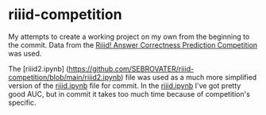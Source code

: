 # riiid-competition
My attempts to create a working project on my own from the beginning to the commit.
Data from the [Riiid! Answer Correctness Prediction Competition](https://www.kaggle.com/c/riiid-test-answer-prediction) was used.

The [riiid2.ipynb] (https://github.com/SEBROVATER/riiid-competition/blob/main/riiid2.ipynb) file was used as a much more simplified version of the 
[riiid.ipynb](https://github.com/SEBROVATER/riiid-competition/blob/main/riiid.ipynb) file for commit.
In the [riiid.ipynb](https://github.com/SEBROVATER/riiid-competition/blob/main/riiid.ipynb) I've got pretty good  AUC, but in commit it takes too much time because of competition's specific.

